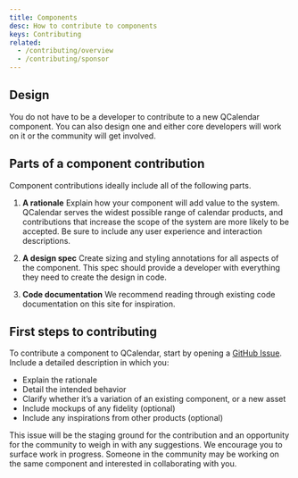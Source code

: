 ```yaml
---
title: Components
desc: How to contribute to components
keys: Contributing
related:
  - /contributing/overview
  - /contributing/sponsor
---
```


## Design

You do not have to be a developer to contribute to a new QCalendar component. You can also design one and either core developers will work on it or the community will get involved.
## Parts of a component contribution

Component contributions ideally include all of the following parts.

1. **A rationale**
Explain how your component will add value to the system. QCalendar serves the widest possible range of calendar products, and contributions that increase the scope of the system are more likely to be accepted. Be sure to include any user experience and interaction descriptions.

2. **A design spec**
Create sizing and styling annotations for all aspects of the component. This spec should provide a developer with everything they need to create the design in code.

3. **Code documentation**
We recommend reading through existing code documentation on this site for inspiration.

## First steps to contributing

To contribute a component to QCalendar, start by opening a [GitHub Issue](https://github.com/quasarframework/quasar-ui-qcalendar/issues). Include a detailed description in which you:

- Explain the rationale
- Detail the intended behavior
- Clarify whether it’s a variation of an existing component, or a new asset
- Include mockups of any fidelity (optional)
- Include any inspirations from other products (optional)

This issue will be the staging ground for the contribution and an opportunity for the community to weigh in with any suggestions. We encourage you to surface work in progress. Someone in the community may be working on the same component and interested in collaborating with you.